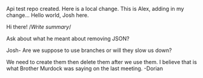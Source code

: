 Api test repo created.
Here is a local change.
This is Alex, adding in my change...
Hello world, Josh here.


Hi there!
/*Write summary*/

Ask about what he meant about removing JSON?

Josh- Are we suppose to use branches or will they slow us down?

We need to create them then delete them after we use them. I believe that is what Brother Murdock was saying on the last meeting. -Dorian